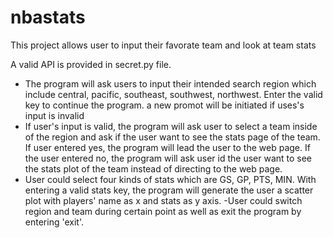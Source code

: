 # nbastats

This project allows user to input their favorate team and look at team stats

A valid API is provided in secret.py file.
- The program will ask users to input their intended search region which include central, pacific, southeast, southwest, northwest. Enter the valid key to continue the program. a new promot will be initiated if uses's input is invalid
- If user's input is valid, the program will ask user to select a team inside of the region and ask if the user want to see the stats page of the team. If user entered yes, the program will lead the user to the web page. If the user entered no, the program will ask user id the user want to see the stats plot of the team instead of directing to the web page. 
- User could select four kinds of stats which are GS, GP, PTS, MIN. With entering a valid stats key, the program will generate the user a scatter plot with players' name as x and stats as y axis. 
-User could switch region and team during certain point as well as exit the program by entering 'exit'.

